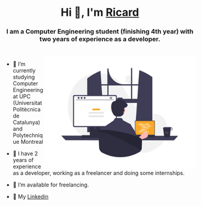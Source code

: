 <h1 align="center">Hi 👋, I'm <a href="https://www.linkedin.com/in/ricard-viñas-a01a29214/" target="blank">
Ricard</a></h1>
<h3 align="center">I am a Computer Engineering student (finishing 4th year) with two years of experience as a developer.</h3>

<br/>

<a target="_blank" align="center">
  <img align="right" top="500" height="300" width="400" alt="GIF" src="dev.png">
</a>

- 🔭 I’m currently studying Computer Engineering at UPC (Universitat Politècnica de Catalunya) and Polytechnique Montreal</a>

- 🌱 I have 2 years of experience as a developer, working as a freelancer and doing some internships.

- 🤝 I’m available for freelancing.

- 💼 My <a href="https://www.linkedin.com/in/ricard-viñas-a01a29214/" target="blank">Linkedin</a>

